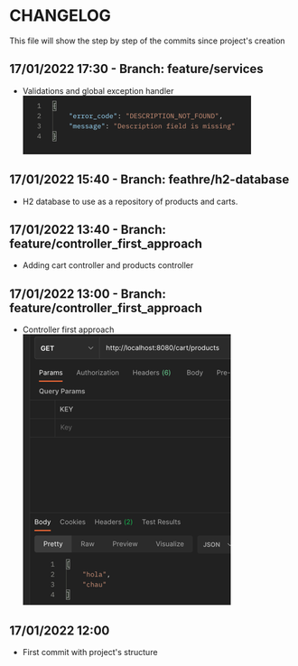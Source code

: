 
# CHANGELOG

This file will show the step by step of the commits since project's creation

## 17/01/2022 17:30 - Branch: feature/services
- Validations and global exception handler
![img_1.png](img_1.png)

## 17/01/2022 15:40 - Branch: feathre/h2-database
- H2 database to use as a repository of products and carts.
  
## 17/01/2022 13:40 - Branch: feature/controller_first_approach
- Adding cart controller and products controller
  
## 17/01/2022 13:00 - Branch: feature/controller_first_approach
- Controller first approach
![img.png](img.png)

## 17/01/2022 12:00
- First commit with project's structure